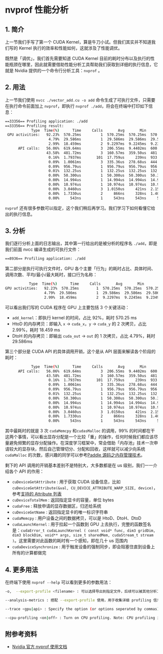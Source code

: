 # nvprof 性能分析

## 1. 简介

上一节我们手写了第一个 CUDA Kernel，算是牛刀小试。但我们其实并不知道我们写的 Kernel 执行的效率和性能如何，这就涉及了性能调优。

既然是「调优」，我们首先需要知道 CUDA Kernel 目前的耗时分布以及执行的性能瓶颈在哪里，因此就需要借助性能分析工具帮助我们获取到详细的执行信息，它就是 Nvidia 提供的一个命令行分析工具：`nvprof` 。

## 2. 用法

上一节我们使用 `nvcc ./vector_add.cu -o add` 命令生成了可执行文件，只需要在执行命令前面加上 `nvprof`，即执行 `nvprof ./add`，将会在终端中打印如下信息：

```bash
==33356== Profiling application: ./add
==33356== Profiling result:
            Type  Time(%)      Time     Calls       Avg       Min       Max  Name
 GPU activities:   92.23%  570.25ms         1  570.25ms  570.25ms  570.25ms  add_kernel(float*, float*, float*, int)
                    4.79%  29.586ms         1  29.586ms  29.586ms  29.586ms  [CUDA memcpy DtoH]
                    2.99%  18.459ms         2  9.2297ms  9.2245ms  9.2349ms  [CUDA memcpy HtoD]
      API calls:   56.06%  619.64ms         3  206.55ms  9.4402ms  600.73ms  cudaMemcpy
                   43.58%  481.72ms         3  160.57ms  359.50us  481.00ms  cudaMalloc
                    0.16%  1.7937ms       101  17.759us     239ns  933.68us  cuDeviceGetAttribute
                    0.09%  1.0061ms         3  335.36us  278.68us  444.81us  cudaFree
                    0.09%  956.79us         1  956.79us  956.79us  956.79us  cuDeviceTotalMem
                    0.01%  132.25us         1  132.25us  132.25us  132.25us  cuDeviceGetName
                    0.00%  50.300us         1  50.300us  50.300us  50.300us  cudaLaunchKernel
                    0.00%  14.994us         1  14.994us  14.994us  14.994us  cudaDeviceSynchronize
                    0.00%  10.974us         1  10.974us  10.974us  10.974us  cuDeviceGetPCIBusId
                    0.00%  3.0460us         3  1.0150us     421ns  2.1590us  cuDeviceGetCount
                    0.00%  1.7330us         2     866ns     328ns  1.4050us  cuDeviceGet
                    0.00%     543ns         1     543ns     543ns     543ns  cuDeviceGetUuid
```

`nvprof` 还有很多参数可以指定，这个我们稍后再学习。我们学习下如何看懂它给出的执行信息。

## 3. 分析

我们逐行分析上面的日志输出，其中第一行给出的是被分析的程序名 `./add`，即是我们前面 nvcc 编译生成的可执行文件：
```bash
==8936== Profiling application: ./add
```

第二部分是执行可执行文件时，GPU 各个主要「行为」的耗时占比、具体时间、调用次数、平均/最小/最大耗时，接口行为名称：

```bash
           Type  Time(%)      Time     Calls       Avg       Min       Max  Name
GPU activities:   92.23%  570.25ms        1  570.25ms  570.25ms  570.25ms  add_kernel(float*, float*, float*, int)
                  4.79%  29.586ms         1  29.586ms  29.586ms  29.586ms  [CUDA memcpy DtoH]
                  2.99%  18.459ms         2  9.2297ms  9.2245ms  9.2349ms  [CUDA memcpy HtoD]
```

可以看出我们写的 CUDA 程序在 GPU 上主要包括 3 个关键活动：

+ `add_kernel`：即执行 kernel 的时间，占比 92%，耗时 570.25 ms
+ HtoD 的内存拷贝：即输入 `x` &rarr; `cuda_x`，`y` &rarr; `cuda_y` 的 2 次拷贝，占比 2.99%，耗时 18.459 ms
+ DtoH 的内存拷贝：即输出 `cuda_out` &rarr; `out` 的 1 次拷贝，占比 4.79%，耗时 29.586ms 


第三个部分是 CUDA API 的具体调用开销，这个是从 API 层面来解读各个阶段的耗时：

```bash
            Type  Time(%)      Time     Calls       Avg       Min       Max  Name
      API calls:   56.06%  619.64ms         3  206.55ms  9.4402ms  600.73ms  cudaMemcpy
                   43.58%  481.72ms         3  160.57ms  359.50us  481.00ms  cudaMalloc
                    0.16%  1.7937ms       101  17.759us     239ns  933.68us  cuDeviceGetAttribute
                    0.09%  1.0061ms         3  335.36us  278.68us  444.81us  cudaFree
                    0.09%  956.79us         1  956.79us  956.79us  956.79us  cuDeviceTotalMem
                    0.01%  132.25us         1  132.25us  132.25us  132.25us  cuDeviceGetName
                    0.00%  50.300us         1  50.300us  50.300us  50.300us  cudaLaunchKernel
                    0.00%  14.994us         1  14.994us  14.994us  14.994us  cudaDeviceSynchronize
                    0.00%  10.974us         1  10.974us  10.974us  10.974us  cuDeviceGetPCIBusId
                    0.00%  3.0460us         3  1.0150us     421ns  2.1590us  cuDeviceGetCount
                    0.00%  1.7330us         2     866ns     328ns  1.4050us  cuDeviceGet
                    0.00%     543ns         1     543ns     543ns     543ns  cuDeviceGetUuid
```

其中最耗时的就是 3 次 `cudaMemcpy` 和`cudasMalloc` 的调用，99% 的时间都在干这两个事情，可以看出显存分配是一个比较「重」的操作，任何时候我们都应该尽量避免频繁的显存分配操作。在深度学习框架中，常会借助「内存池」技术一次申请较大的显存块，然后自己管理切分、分配和回收，这样就可以减少向系统 `cudaMalloc` 的次数，感兴趣的同学可以参考[Paddle 源码之内存管理技术](https://www.cnblogs.com/CocoML/p/14105729.html)。

剩下的 API 调用的开销基本差别不是特别大，大多数都是在 us 级别，我们一一介绍各个 API 的作用：

+ `cuDeviceGetAttribute` : 用于获取 CUDA 设备信息，比如 `cuDeviceGetAttribute(&val, CU_DEVICE_ATTRIBUTE_WARP_SIZE, device)`，参考[支持的 Attribute 列表](https://docs.nvidia.com/cuda/cuda-driver-api/group__CUDA__DEVICE.html#group__CUDA__DEVICE_1g9c3e1414f0ad901d3278a4d6645fc266)
+ `cuDeviceTotalMem` : 返回指定显卡的容量，单位 bytes
+ `cudaFree` : 释放申请的显存数据区，归还给系统
+ `cuDeviceGetName` : 返回指定显卡的唯一标识字符串
+ `cudaMemcpy` : 用户设备之间的数据拷贝，可以是 HtoD、DtoH、DtoD
+ `cudaLaunchKernel` : 用于拉起一个函数到 GPU 上去执行，完整的函数签名是：`​cudaError_t cudaLaunchKernel ( const void* func, dim3 gridDim, dim3 blockDim, void** args, size_t sharedMem, cudaStream_t stream )`。这里需要对此函数的耗时有一个感知，即在几十 us 范围内
+ `cudaDeviceSynchronize` : 用于触发设备的强制同步，即会阻塞住直到设备上所有的计算都做完

## 4. 更多用法

在终端下使用 `nvprof --help` 可以看到更多的参数用法：

```bash
-o,  --export-profile <filename> : 可以选择导出到指定文件，后续可以被其他分析工具可视化

--analysis-metrics : 搭配 --export-profile 使用，用于收集详细 profiling 信息

--trace <gpu|api> : Specify the option (or options seperated by commas) to be traced.

--cpu-profiling <on|off> : Turn on CPU profiling. Note: CPU profiling is not supported in multi-process mode.
```


## 附参考资料

+ [Nvidia 官方 nvprof 使用文档](https://docs.nvidia.com/cuda/profiler-users-guide/index.html#nvprof)